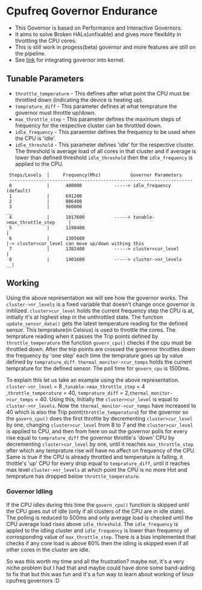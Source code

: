 # Cpufreq Governor Endurance

- This Governor is based on Performance and Interactive Governors.
- It aims to solve Broken HALs(unfixable) and gives more flexiblity in throttling the CPU cores.
- This is still work in progess(beta) governor and more features are still on the pipeline.
- See [link](https://github.com/trax85/Citrus-EAS/commit/773916b58b89400beb546751c5db6dfd68f76285) for integrating governor into kernel.
 
## Tunable Parameters
- `throttle_temperature` - This defines after what point the CPU must be throttled down (indicating the device is heating up).
- `temprature_diff` - This parameter defines at what temprature the governor must throttle up/down.
- `max_throttle_step` - This parameter defines the maximum steps of frequency for the respective cluster can be throttled down.
- `idle_frequency` - This paraemter defines the frequency to be used when the CPU is 'idle'.
- `idle_threshold` - This parameter defines 'idle' for the respective cluster. The threshold is average load of all cores in that cluster and if average is lower than defined threshold `idle_threshold` then the `idle_frequency` is applied to the CPU.

```
 Steps/Levels  |     Frequency(Mhz)           Governor Parameters
 --------------------------------------------------------------------
 0             |      400000            -----> idle_frequency (default)
 1             |      691200
 2             |      806400
 3             |      960000                                                __
 4             |      1017600           -----> tunable->max_throttle_step     |
 5             |      1190400                                                 |
 6             |      1305600                                                 |-> cluster>cur_level can move up/down withing this
 7             |      1382400           -----> cluster>cur_level              | 
 8             |      1401600           -----> cluster->nr_levels           __|
```
## Working
Using the above representation we will see how the governor works. The `cluster->nr_levels` is a fixed variable that doesn't change once governor is initilized.
`cluster>cur_level` holds the current frequency step the CPU is at, initially it's at highest step in the unthrottled state. The function `update_sensor_data()` gets the 
latest temperature reading for the defined sensor. This temprature(in Celsius) is used to throttle the cores. The temprature reading when it passes the Trip points 
defined by `throttle_temperature` the function `govern_cpu()` checks if the cpu must be throttled down. After the trip points are crossed the governor throttles down the 
frequency by 'one step' each time the temprature goes up by value defined by `temprature_diff`. `thermal_monitor->cur_temps` holds the current temprature for the defined 
sensor. The poll time for `govern_cpu` is 1500ms.

To explain this let us take an example using the above representation. `cluster->nr_level` = 8  ,`tunable->max_throttle_step` = 4 ,`throttle_temperature` = 40, 
`temprature_diff` = 2,`thermal_monitor->cur_temps` = 40. Using this, Initially the `cluster>cur_level` is equal to `cluster->nr_levels`. Now the 
`thermal_monitor->cur_temps` have increased to 40 which is also the Trip point(`throttle_temperature`) for the governor so the  `govern_cpu()` does the first throttle by 
decrementing `cluster>cur_level` by one, changing `cluster>cur_level` from 8 to 7 and the `cluster>cur_level` is applied to CPU, and then from here on out the governor 
polls for every rise equal to `temprature_diff` the governor throttle's 'down' CPU by decrementing `cluster>cur_level` by one, until it reaches `max_throttle_step` after 
which any temprature rise will have no affect on frequency of the CPU. Same is true if the CPU is already throttled and temperature is falling, it thottle's 'up' CPU for 
every drop equal to `temprature_diff`, until it reaches max level `cluster->nr_levels` at which point the CPU is no more Hot and temprature has dropped below 
`throttle_temperature`.

### Governor Idling
If the CPU idles during this time the `govern_cpu()` function is skipped until the CPU goes out of idle (only if all clusters of the CPU are in idle state). The polling 
is reduced to 500ms and only average load is checked until the CPU average load rises above `idle_threshold`. The `idle_frequency` is appled to the idling cluster and 
`idle_frequency` is lower than frequency of corresponding value of `max_throttle_step`. There is a bias implemented that checks if any core load is above 60% then the 
idling is skipped even if all other cores in the cluster are idle.

So was this worth my time and all the frustration? maybe not, it's a very niche problem but I had that and maybe could have done some band-aiding to fix that but this was 
fun and it's a fun way to learn about working of linux cpufreq governors :D
